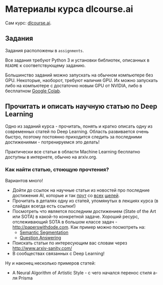 # Материалы курса dlcourse.ai

Сам курс: [dlcourse.ai](http://dlcourse.ai).

## Задания

Задания расположены в `assignments`.

Все задания требуют Python 3 и установки библиотек, описанных в `README` к соответствующему заданию.

Большинство заданий можно запускать на обычном компьютере без GPU.
Некоторые, наоборот, требуют наличия GPU. Их можно запускать либо на компьютере с достаточно новым GPU от NVIDIA, либо в бесплатном [Google Colab](https://colab.research.google.com/).

## Прочитать и описать научную статью по Deep Learning
Одно из заданий курса - прочитать, понять и кратко описать одну из современных статей по Deep Learning.
Область развивается очень быстро, поэтому постоянно приходится следить за последними достижениями - потренируемся это делать!

Практически все статьи в области Machine Learning бесплатно доступны в интернете, обычно на arxiv.org.

### Как найти статью, стоющую прочтения?

Вариантов много!

- Дойти до ссылок на научные статьи из новостей про последние достижения AI, которые и так [прут](https://www.wired.com/story/comedian-machine-ai-learning-puns/) со [всех](https://venturebeat.com/2019/03/18/nvidia-researchers-debut-gaugan-ai-that-creates-fake-landscapes-that-look-real/) [щелей](https://www.technologyreview.com/s/613430/this-ai-generated-musak-shows-us-the-limit-of-artificial-creativity/).
- Прочитать в деталях одну из статей, упомянутых в лекциях курса (в слайдах всегда есть ссылки!)
- Посмотреть что является последним достижением (State of the Art или SOTA) в какой-то конкретной задаче. Хороший ресурс, отслеживающий SOTA в большом классе задач - http://paperswithdode.com. Как пример можно посмотреть на:
  - [Semantic Segmentation](https://paperswithcode.com/task/semantic-segmentation
)
  - [Question Answering](https://paperswithcode.com/task/question-answering)
- Поискать статьи по интересующим вас словам через http://www.arxiv-sanity.com/
- В сообществах связанных с Deep Learning!

Ну и наконец несколько примеров статей:
- A Neural Algorithm of Artistic Style - с чего начался перенос стиля а-ля Prisma
